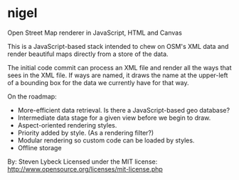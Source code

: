 nigel
=====

Open Street Map renderer in JavaScript, HTML and Canvas


This is a JavaScript-based stack intended to chew on OSM's XML data and render 
beautiful maps directly from a store of the data.


The initial code commit can process an XML file and render all the ways that 
sees in the XML file. If ways are named, it draws the name at the upper-left 
of a bounding box for the data we currently have for that way.

On the roadmap:
- More-efficient data retrieval. Is there a JavaScript-based geo database?
- Intermediate data stage for a given view before we begin to draw.
- Aspect-oriented rendering styles.
- Priority added by style. (As a rendering filter?)
- Modular rendering so custom code can be loaded by styles.
- Offline storage


By: Steven Lybeck
Licensed under the MIT license: http://www.opensource.org/licenses/mit-license.php
